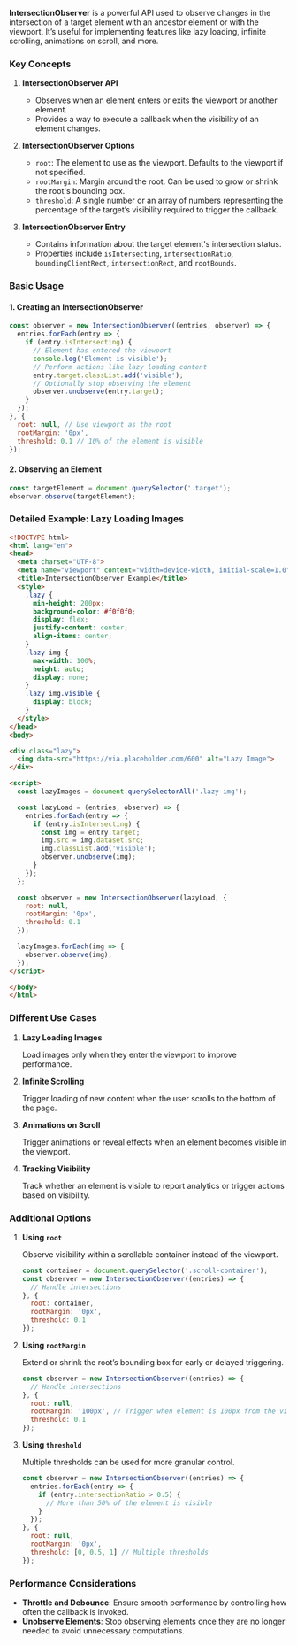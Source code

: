 **IntersectionObserver** is a powerful API used to observe changes in the intersection of a target element with an ancestor element or with the viewport. It’s useful for implementing features like lazy loading, infinite scrolling, animations on scroll, and more.

### Key Concepts

1. **IntersectionObserver API**
   - Observes when an element enters or exits the viewport or another element.
   - Provides a way to execute a callback when the visibility of an element changes.

2. **IntersectionObserver Options**
   - `root`: The element to use as the viewport. Defaults to the viewport if not specified.
   - `rootMargin`: Margin around the root. Can be used to grow or shrink the root's bounding box.
   - `threshold`: A single number or an array of numbers representing the percentage of the target’s visibility required to trigger the callback.

3. **IntersectionObserver Entry**
   - Contains information about the target element's intersection status.
   - Properties include `isIntersecting`, `intersectionRatio`, `boundingClientRect`, `intersectionRect`, and `rootBounds`.

### Basic Usage

#### 1. **Creating an IntersectionObserver**

```javascript
const observer = new IntersectionObserver((entries, observer) => {
  entries.forEach(entry => {
    if (entry.isIntersecting) {
      // Element has entered the viewport
      console.log('Element is visible');
      // Perform actions like lazy loading content
      entry.target.classList.add('visible');
      // Optionally stop observing the element
      observer.unobserve(entry.target);
    }
  });
}, {
  root: null, // Use viewport as the root
  rootMargin: '0px',
  threshold: 0.1 // 10% of the element is visible
});
```

#### 2. **Observing an Element**

```javascript
const targetElement = document.querySelector('.target');
observer.observe(targetElement);
```

### Detailed Example: Lazy Loading Images

```html
<!DOCTYPE html>
<html lang="en">
<head>
  <meta charset="UTF-8">
  <meta name="viewport" content="width=device-width, initial-scale=1.0">
  <title>IntersectionObserver Example</title>
  <style>
    .lazy {
      min-height: 200px;
      background-color: #f0f0f0;
      display: flex;
      justify-content: center;
      align-items: center;
    }
    .lazy img {
      max-width: 100%;
      height: auto;
      display: none;
    }
    .lazy img.visible {
      display: block;
    }
  </style>
</head>
<body>

<div class="lazy">
  <img data-src="https://via.placeholder.com/600" alt="Lazy Image">
</div>

<script>
  const lazyImages = document.querySelectorAll('.lazy img');

  const lazyLoad = (entries, observer) => {
    entries.forEach(entry => {
      if (entry.isIntersecting) {
        const img = entry.target;
        img.src = img.dataset.src;
        img.classList.add('visible');
        observer.unobserve(img);
      }
    });
  };

  const observer = new IntersectionObserver(lazyLoad, {
    root: null,
    rootMargin: '0px',
    threshold: 0.1
  });

  lazyImages.forEach(img => {
    observer.observe(img);
  });
</script>

</body>
</html>
```

### Different Use Cases

1. **Lazy Loading Images**

   Load images only when they enter the viewport to improve performance.

2. **Infinite Scrolling**

   Trigger loading of new content when the user scrolls to the bottom of the page.

3. **Animations on Scroll**

   Trigger animations or reveal effects when an element becomes visible in the viewport.

4. **Tracking Visibility**

   Track whether an element is visible to report analytics or trigger actions based on visibility.

### Additional Options

1. **Using `root`**

   Observe visibility within a scrollable container instead of the viewport.

   ```javascript
   const container = document.querySelector('.scroll-container');
   const observer = new IntersectionObserver((entries) => {
     // Handle intersections
   }, {
     root: container,
     rootMargin: '0px',
     threshold: 0.1
   });
   ```

2. **Using `rootMargin`**

   Extend or shrink the root’s bounding box for early or delayed triggering.

   ```javascript
   const observer = new IntersectionObserver((entries) => {
     // Handle intersections
   }, {
     root: null,
     rootMargin: '100px', // Trigger when element is 100px from the viewport
     threshold: 0.1
   });
   ```

3. **Using `threshold`**

   Multiple thresholds can be used for more granular control.

   ```javascript
   const observer = new IntersectionObserver((entries) => {
     entries.forEach(entry => {
       if (entry.intersectionRatio > 0.5) {
         // More than 50% of the element is visible
       }
     });
   }, {
     root: null,
     rootMargin: '0px',
     threshold: [0, 0.5, 1] // Multiple thresholds
   });
   ```

### Performance Considerations

- **Throttle and Debounce**: Ensure smooth performance by controlling how often the callback is invoked.
- **Unobserve Elements**: Stop observing elements once they are no longer needed to avoid unnecessary computations.
